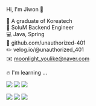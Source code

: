 Hi, I'm Jiwon 👋

📖 A graduate of Koreatech  
🏢 SoluM Backend Engineer  
💻 Java, Spring  
💜 github.com/unauthorized-401  
✏️ velog.io/@unauthorized_401  
✉️ moonlight_youlike@naver.com  

🔥 I'm learning ...
<p><img src="https://img.shields.io/badge/Git-181717?style=flat-square&logo=Git&logoColor=white"/> <img src="https://img.shields.io/badge/JAVA-E84D3D?style=flat-square&logo=Joplin&logoColor=white"/> <img src="https://img.shields.io/badge/Springboot-6DB33F?style=flat-square&logo=Springboot&logoColor=white"/></p>
<p><img src="https://img.shields.io/badge/MongoDB-47A248?style=flat-square&logo=mongo&logoColor=white"/> <img src="https://img.shields.io/badge/Python-3776AB?style=flat-square&logo=Python&logoColor=white"/> <img src="https://img.shields.io/badge/Flask-000000?style=flat-square&logo=Flask&logoColor=white"/></p>
